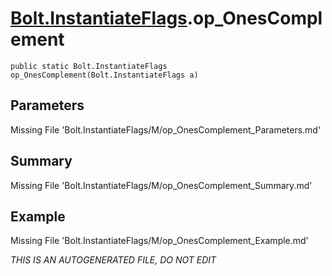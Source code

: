 # [Bolt.InstantiateFlags](Types/Bolt.InstantiateFlags.md).op_OnesComplement
`public static Bolt.InstantiateFlags op_OnesComplement(Bolt.InstantiateFlags a)`
## Parameters
Missing File 'Bolt.InstantiateFlags/M/op_OnesComplement_Parameters.md'
## Summary
Missing File 'Bolt.InstantiateFlags/M/op_OnesComplement_Summary.md'
## Example
Missing File 'Bolt.InstantiateFlags/M/op_OnesComplement_Example.md'

*THIS IS AN AUTOGENERATED FILE, DO NOT EDIT*
